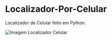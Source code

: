 # Localizador-Por-Celular
Localizador de Celular feito em Python.

<div style="display: inline_block">
  <img align="center" alt="Imagem Localizador Celular" src="https://media.discordapp.net/attachments/1006720932477403200/1013712247983460382/LocaNum.gif" >
</div>
